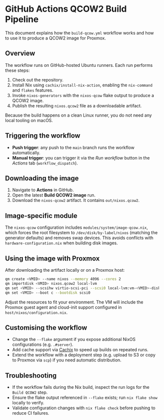 # GitHub Actions QCOW2 Build Pipeline

This document explains how the `build-qcow.yml` workflow works and how to use it to produce a QCOW2 image for Proxmox.

## Overview

The workflow runs on GitHub-hosted Ubuntu runners. Each run performs these steps:

1. Check out the repository.
2. Install Nix using `cachix/install-nix-action`, enabling the `nix-command` and `flakes` features.
3. Invoke `nixos-generators` with the `nixos-qcow` flake output to produce a QCOW2 image.
4. Publish the resulting `nixos.qcow2` file as a downloadable artifact.

Because the build happens on a clean Linux runner, you do not need any local tooling on macOS.

## Triggering the workflow

- **Push trigger**: any push to the `main` branch runs the workflow automatically.
- **Manual trigger**: you can trigger it via the *Run workflow* button in the *Actions* tab (`workflow_dispatch`).

## Downloading the image

1. Navigate to **Actions** in GitHub.
2. Open the latest **Build QCOW2 image** run.
3. Download the `nixos-qcow2` artifact. It contains `out/nixos.qcow2`.

## Image-specific module

The `nixos-qcow` configuration includes `modules/system/image-qcow.nix`, which forces the root filesystem to `/dev/disk/by-label/nixos` (matching the generator defaults) and removes swap devices. This avoids conflicts with `hardware-configuration.nix` when building disk images.

## Using the image with Proxmox

After downloading the artifact locally or on a Proxmox host:

```bash
qm create <VMID> --name nixos --memory 4096 --cores 2
qm importdisk <VMID> nixos.qcow2 local-lvm
qm set <VMID> --scsihw virtio-scsi-pci --scsi0 local-lvm:vm-<VMID>-disk-0
qm set <VMID> --boot c --bootdisk scsi0
```

Adjust the resources to fit your environment. The VM will include the Proxmox guest agent and cloud-init support configured in `host/nixos/configuration.nix`.

## Customising the workflow

- Change the `--flake` argument if you expose additional NixOS configurations (e.g. `.#server`).
- Add cache support via [Cachix](https://docs.cachix.org/) to speed up builds on repeated runs.
- Extend the workflow with a deployment step (e.g. upload to S3 or copy to Proxmox via `scp`) if you need automatic distribution.

## Troubleshooting

- If the workflow fails during the Nix build, inspect the run logs for the `Build QCOW2` step.
- Ensure the flake output referenced in `--flake` exists; run `nix flake show` locally to verify.
- Validate configuration changes with `nix flake check` before pushing to reduce CI failures.

